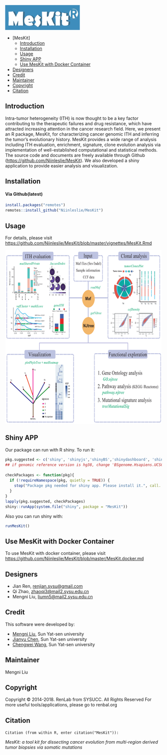 <img src="/vignettes/logo.png" height="80" width="240" />

- [MesKit]
  * [Introduction](#introduction)
  * [Installation](#installation)
  * [Usage](#usage)
  * [Shiny APP](#shiny-app)
  * [Use MesKit with Docker Container](#use-meskit-with-docker-container)
- [Designers](#designers)
- [Credit](#credit)
- [Maintainer](#maintainer)
- [Copyright](#copyright)
- [Citation](#citation)

## Introduction
Intra-tumor heterogeneity (ITH) is now thought to be a key factor contributing to the therapeutic failures and drug resistance, which have attracted increasing attention in the cancer research field. Here, we present an R package, MesKit, for characterizing cancer genomic ITH and inferring the tumor’s evolutionary history. MesKit provides a wide range of analysis including ITH evaluation, enrichment, signature, clone evolution analysis via implementation of well-established computational and statistical methods. 
The source code and documents are freely available through Github (https://github.com/Niinleslie/MesKit). We also developed a shiny application to provide easier analysis and visualization.


## Installation

#### Via Github(latest)

```R
install.packages("remotes")
remotes::install_github("Niinleslie/MesKit")
```

## Usage

For details, please visit https://github.com/Niinleslie/MesKit/blob/master/vignettes/MesKit.Rmd 

<div  align="center">    
<img src="/vignettes/overview.png" height="560" width="700" align = center/>
</div>
   


## Shiny APP

Our package can run with R shiny. To run it:

```R
pkg.suggested <- c('shiny', 'shinyjs','shinyBS','shinydashboard', 'shinyWidgets', 'shinycssloaders', 'DT','org.Hs.eg.db','BSgenome.Hsapiens.UCSC.hg19')
## if genomic reference version is hg38, change 'BSgenome.Hsapiens.UCSC.hg19' to 'BSgenome.Hsapiens.UCSC.hg38'

checkPackages <- function(pkg){
  if (!requireNamespace(pkg, quietly = TRUE)) {
    stop("Package pkg needed for shiny app. Please install it.", call. = FALSE)
  }
}
lapply(pkg.suggested, checkPackages)
shiny::runApp(system.file("shiny", package = "MesKit"))
```

Also you can run shiny with:

```R
runMesKit()
```

## Use MesKit with Docker Container

To use MesKit with docker container, please visit https://github.com/Niinleslie/MesKit/blob/master/MesKit.docker.md


## Designers
* Jian Ren, renjian.sysu@gmail.com
* Qi Zhao, zhaoqi3@mail2.sysu.edu.cn
* Mengni Liu, liumn5@mail2.sysu.edu.cn
 
## Credit
This software were developed by:

* [Mengni Liu](liumn5@mail2.sysu.edu.cn), Sun Yat-sen university 
* [Jianyu Chen](chenjy327@mail2.sysu.edu.cn), Sun Yat-sen university 
* [Chengwei Wang](wangchw8@outlook.com), Sun Yat-sen university 

## Maintainer
Mengni Liu

## Copyright
Copyright © 2014-2018. RenLab from SYSUCC. All Rights Reserved
For more useful tools/applications, please go to renbal.org

## Citation
`Citation (from within R, enter citation("MesKit")):`

_MesKit: a tool kit for dissecting cancer evolution from multi-region derived tumor biopsies via somatic mutations_

